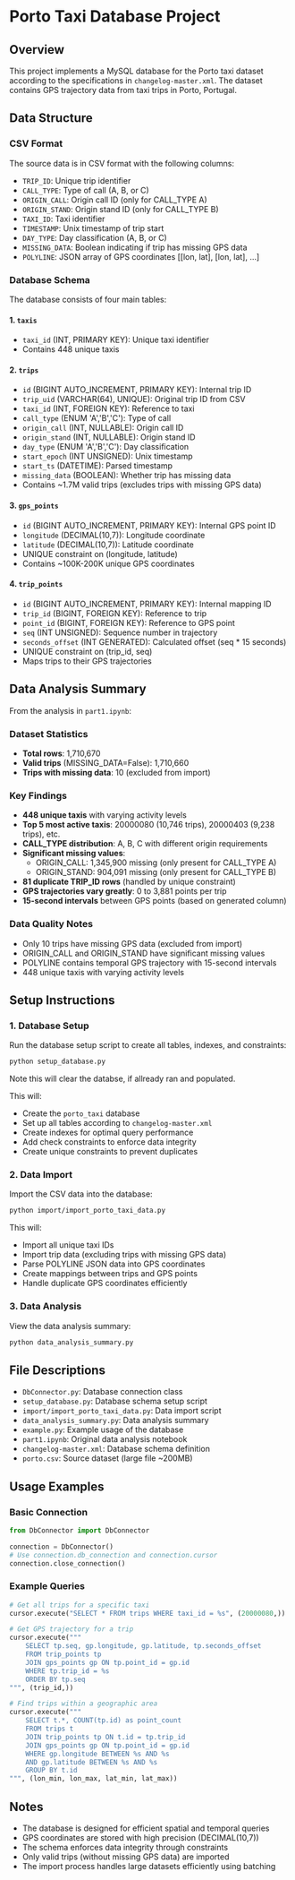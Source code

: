 # Porto Taxi Database Project

## Overview

This project implements a MySQL database for the Porto taxi dataset according to the specifications in `changelog-master.xml`. The dataset contains GPS trajectory data from taxi trips in Porto, Portugal.

## Data Structure

### CSV Format
The source data is in CSV format with the following columns:
- `TRIP_ID`: Unique trip identifier
- `CALL_TYPE`: Type of call (A, B, or C)
- `ORIGIN_CALL`: Origin call ID (only for CALL_TYPE A)
- `ORIGIN_STAND`: Origin stand ID (only for CALL_TYPE B)
- `TAXI_ID`: Taxi identifier
- `TIMESTAMP`: Unix timestamp of trip start
- `DAY_TYPE`: Day classification (A, B, or C)
- `MISSING_DATA`: Boolean indicating if trip has missing GPS data
- `POLYLINE`: JSON array of GPS coordinates [[lon, lat], [lon, lat], ...]

### Database Schema

The database consists of four main tables:

#### 1. `taxis`
- `taxi_id` (INT, PRIMARY KEY): Unique taxi identifier
- Contains 448 unique taxis

#### 2. `trips`
- `id` (BIGINT AUTO_INCREMENT, PRIMARY KEY): Internal trip ID
- `trip_uid` (VARCHAR(64), UNIQUE): Original trip ID from CSV
- `taxi_id` (INT, FOREIGN KEY): Reference to taxi
- `call_type` (ENUM 'A','B','C'): Type of call
- `origin_call` (INT, NULLABLE): Origin call ID
- `origin_stand` (INT, NULLABLE): Origin stand ID
- `day_type` (ENUM 'A','B','C'): Day classification
- `start_epoch` (INT UNSIGNED): Unix timestamp
- `start_ts` (DATETIME): Parsed timestamp
- `missing_data` (BOOLEAN): Whether trip has missing data
- Contains ~1.7M valid trips (excludes trips with missing GPS data)

#### 3. `gps_points`
- `id` (BIGINT AUTO_INCREMENT, PRIMARY KEY): Internal GPS point ID
- `longitude` (DECIMAL(10,7)): Longitude coordinate
- `latitude` (DECIMAL(10,7)): Latitude coordinate
- UNIQUE constraint on (longitude, latitude)
- Contains ~100K-200K unique GPS coordinates

#### 4. `trip_points`
- `id` (BIGINT AUTO_INCREMENT, PRIMARY KEY): Internal mapping ID
- `trip_id` (BIGINT, FOREIGN KEY): Reference to trip
- `point_id` (BIGINT, FOREIGN KEY): Reference to GPS point
- `seq` (INT UNSIGNED): Sequence number in trajectory
- `seconds_offset` (INT GENERATED): Calculated offset (seq * 15 seconds)
- UNIQUE constraint on (trip_id, seq)
- Maps trips to their GPS trajectories

## Data Analysis Summary

From the analysis in `part1.ipynb`:

### Dataset Statistics
- **Total rows**: 1,710,670
- **Valid trips** (MISSING_DATA=False): 1,710,660
- **Trips with missing data**: 10 (excluded from import)

### Key Findings
- **448 unique taxis** with varying activity levels
- **Top 5 most active taxis**: 20000080 (10,746 trips), 20000403 (9,238 trips), etc.
- **CALL_TYPE distribution**: A, B, C with different origin requirements
- **Significant missing values**:
  - ORIGIN_CALL: 1,345,900 missing (only present for CALL_TYPE A)
  - ORIGIN_STAND: 904,091 missing (only present for CALL_TYPE B)
- **81 duplicate TRIP_ID rows** (handled by unique constraint)
- **GPS trajectories vary greatly**: 0 to 3,881 points per trip
- **15-second intervals** between GPS points (based on generated column)

### Data Quality Notes
- Only 10 trips have missing GPS data (excluded from import)
- ORIGIN_CALL and ORIGIN_STAND have significant missing values
- POLYLINE contains temporal GPS trajectory with 15-second intervals
- 448 unique taxis with varying activity levels

## Setup Instructions

### 1. Database Setup
Run the database setup script to create all tables, indexes, and constraints:


```bash
python setup_database.py
```
Note this will clear the databse, if allready ran and populated.

This will:
- Create the `porto_taxi` database
- Set up all tables according to `changelog-master.xml`
- Create indexes for optimal query performance
- Add check constraints to enforce data integrity
- Create unique constraints to prevent duplicates

### 2. Data Import
Import the CSV data into the database:

```bash
python import/import_porto_taxi_data.py
```

This will:
- Import all unique taxi IDs
- Import trip data (excluding trips with missing GPS data)
- Parse POLYLINE JSON data into GPS coordinates
- Create mappings between trips and GPS points
- Handle duplicate GPS coordinates efficiently

### 3. Data Analysis
View the data analysis summary:

```bash
python data_analysis_summary.py
```

## File Descriptions

- `DbConnector.py`: Database connection class
- `setup_database.py`: Database schema setup script
- `import/import_porto_taxi_data.py`: Data import script
- `data_analysis_summary.py`: Data analysis summary
- `example.py`: Example usage of the database
- `part1.ipynb`: Original data analysis notebook
- `changelog-master.xml`: Database schema definition
- `porto.csv`: Source dataset (large file ~200MB)

## Usage Examples

### Basic Connection
```python
from DbConnector import DbConnector

connection = DbConnector()
# Use connection.db_connection and connection.cursor
connection.close_connection()
```

### Example Queries
```python
# Get all trips for a specific taxi
cursor.execute("SELECT * FROM trips WHERE taxi_id = %s", (20000080,))

# Get GPS trajectory for a trip
cursor.execute("""
    SELECT tp.seq, gp.longitude, gp.latitude, tp.seconds_offset
    FROM trip_points tp
    JOIN gps_points gp ON tp.point_id = gp.id
    WHERE tp.trip_id = %s
    ORDER BY tp.seq
""", (trip_id,))

# Find trips within a geographic area
cursor.execute("""
    SELECT t.*, COUNT(tp.id) as point_count
    FROM trips t
    JOIN trip_points tp ON t.id = tp.trip_id
    JOIN gps_points gp ON tp.point_id = gp.id
    WHERE gp.longitude BETWEEN %s AND %s
    AND gp.latitude BETWEEN %s AND %s
    GROUP BY t.id
""", (lon_min, lon_max, lat_min, lat_max))
```

## Notes

- The database is designed for efficient spatial and temporal queries
- GPS coordinates are stored with high precision (DECIMAL(10,7))
- The schema enforces data integrity through constraints
- Only valid trips (without missing GPS data) are imported
- The import process handles large datasets efficiently using batching
